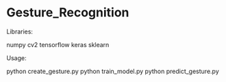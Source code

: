 # Gesture_Recognition

Libraries:

numpy
cv2
tensorflow
keras
sklearn

Usage:

python create_gesture.py
python train_model.py
python predict_gesture.py
